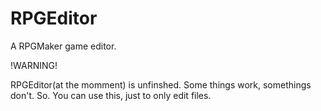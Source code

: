 # RPGEditor
A RPGMaker game editor.

!WARNING!

RPGEditor(at the momment) is unfinshed. Some things work, somethings don't. So. You can use this, just to only edit files.


